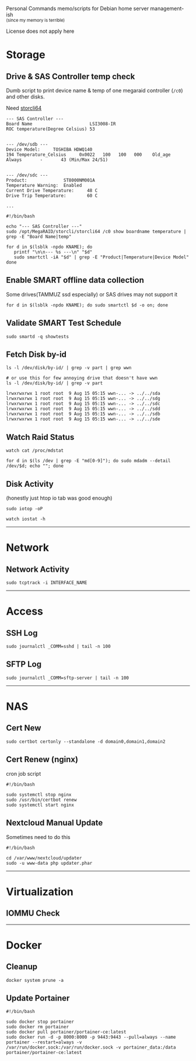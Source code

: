 Personal Commands memo/scripts for Debian home server management-ish  
<sup> (since my memory is terrible) </sup>

License does not apply here 

# Storage

## Drive & SAS Controller temp check

Dumb script to print device name & temp of one megaraid controller (`/c0`) and other disks.

Need [storcli64](https://docs.broadcom.com/docs/STORCLI_SAS3.5_P35.zip)

```text
--- SAS Controller ---
Board Name                      LSI3008-IR
ROC temperature(Degree Celsius) 53


--- /dev/sdb ---
Device Model:     TOSHIBA HDWQ140
194 Temperature_Celsius     0x0022   100   100   000    Old_age   Always       -       43 (Min/Max 24/51)


--- /dev/sdc ---
Product:              ST8000NM001A
Temperature Warning:  Enabled
Current Drive Temperature:     48 C
Drive Trip Temperature:        60 C

...
```

```shell
#!/bin/bash

echo "--- SAS Controller ---"
sudo /opt/MegaRAID/storcli/storcli64 /c0 show boardname temperature | grep -E "Board Name|temp"

for d in $(lsblk -npdo KNAME); do
   printf "\n\n--- %s ---\n" "$d"
   sudo smartctl -iA "$d" | grep -E "Product|Temperature|Device Model"
done
```


## Enable SMART offline data collection

Some drives(TAMMUZ ssd especially) or SAS drives may not support it

```shell
for d in $(lsblk -npdo KNAME); do sudo smartctl $d -o on; done
```


## Validate SMART Test Schedule

```shell
sudo smartd -q showtests
```


## Fetch Disk by-id

```shell
ls -l /dev/disk/by-id/ | grep -v part | grep wwn

# or use this for few annoying drive that doesn't have wwn
ls -l /dev/disk/by-id/ | grep -v part
```

```text
lrwxrwxrwx 1 root root  9 Aug 15 05:15 wwn-... -> ../../sda
lrwxrwxrwx 1 root root  9 Aug 15 05:15 wwn-... -> ../../sdg
lrwxrwxrwx 1 root root  9 Aug 15 05:15 wwn-... -> ../../sdc
lrwxrwxrwx 1 root root  9 Aug 15 05:15 wwn-... -> ../../sdd
lrwxrwxrwx 1 root root  9 Aug 15 05:15 wwn-... -> ../../sdb
lrwxrwxrwx 1 root root  9 Aug 15 05:15 wwn-... -> ../../sde
```


## Watch Raid Status

```shell
watch cat /proc/mdstat
```

```shell
for d in $(ls /dev | grep -E "md[0-9]"); do sudo mdadm --detail /dev/$d; echo ""; done
```


## Disk Activity

(honestly just htop io tab was good enough)

```shell
sudo iotop -oP
```

```shell
watch iostat -h
```


---

# Network

## Network Activity

```shell
sudo tcptrack -i INTERFACE_NAME
```

---

# Access

## SSH Log

```shell
sudo journalctl _COMM=sshd | tail -n 100
```

## SFTP Log

```shell
sudo journalctl _COMM=sftp-server | tail -n 100
```

---

# NAS

## Cert New

```shell
sudo certbot certonly --standalone -d domain0,domain1,domain2
```

## Cert Renew (nginx)

cron job script

```shell
#!/bin/bash

sudo systemctl stop nginx
sudo /usr/bin/certbot renew
sudo systemctl start nginx
```

## Nextcloud Manual Update

Sometimes need to do this

```shell
#!/bin/bash

cd /var/www/nextcloud/updater
sudo -u www-data php updater.phar
```

---

# Virtualization

## IOMMU Check


---

# Docker

## Cleanup

```shell
docker system prune -a
```

## Update Portainer

```shell
#!/bin/bash

sudo docker stop portainer
sudo docker rm portainer
sudo docker pull portainer/portainer-ce:latest
sudo docker run -d -p 8000:8000 -p 9443:9443 --pull=always --name portainer --restart=always -v /var/run/docker.sock:/var/run/docker.sock -v portainer_data:/data portainer/portainer-ce:latest
```
